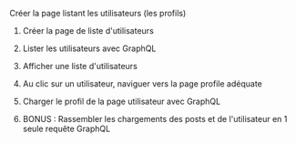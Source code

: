 Créer la page listant les utilisateurs (les profils)
1. Créer la page de liste d'utilisateurs
2. Lister les utilisateurs avec GraphQL
3. Afficher une liste d'utilisateurs

4. Au clic sur un utilisateur, naviguer vers la page profile adéquate
5. Charger le profil de la page utilisateur avec GraphQL
6. BONUS : Rassembler les chargements des posts et de l'utilisateur en 1 seule requête GraphQL
 